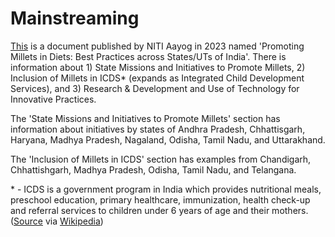 # Mainstreaming

[This](https://static.pib.gov.in/WriteReadData/specificdocs/documents/2023/apr/doc2023426187201.pdf) is a document published by NITI Aayog in 2023 named 'Promoting Millets in Diets: Best Practices across States/UTs of India'. There is information about 1) State Missions and Initiatives to Promote Millets, 2) Inclusion of Millets in ICDS\* (expands as Integrated Child Development Services), and 3) Research & Development and Use of Technology for Innovative Practices.

The 'State Missions and Initiatives to Promote Millets' section has information about initiatives by states of Andhra Pradesh, Chhattisgarh, Haryana, Madhya Pradesh, Nagaland, Odisha, Tamil Nadu, and Uttarakhand.

The 'Inclusion of Millets in ICDS' section has examples from Chandigarh, Chhattishgarh, Madhya Pradesh, Odisha, Tamil Nadu, and Telangana.

\* - ICDS is a government program in India which provides nutritional meals, preschool education, primary healthcare, immunization, health check-up and referral services to children under 6 years of age and their mothers. ([Source](https://icds-wcd.nic.in/icds.aspx) via [Wikipedia](https://en.wikipedia.org/wiki/Integrated\_Child\_Development\_Services))


